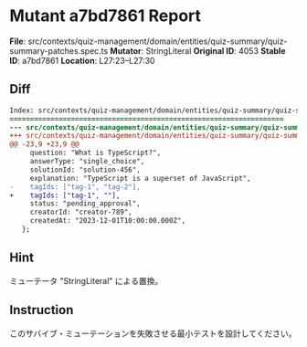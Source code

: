# Mutant a7bd7861 Report

**File**: src/contexts/quiz-management/domain/entities/quiz-summary/quiz-summary-patches.spec.ts
**Mutator**: StringLiteral
**Original ID**: 4053
**Stable ID**: a7bd7861
**Location**: L27:23–L27:30

## Diff

```diff
Index: src/contexts/quiz-management/domain/entities/quiz-summary/quiz-summary-patches.spec.ts
===================================================================
--- src/contexts/quiz-management/domain/entities/quiz-summary/quiz-summary-patches.spec.ts	original
+++ src/contexts/quiz-management/domain/entities/quiz-summary/quiz-summary-patches.spec.ts	mutated #4053
@@ -23,9 +23,9 @@
     question: "What is TypeScript?",
     answerType: "single_choice",
     solutionId: "solution-456",
     explanation: "TypeScript is a superset of JavaScript",
-    tagIds: ["tag-1", "tag-2"],
+    tagIds: ["tag-1", ""],
     status: "pending_approval",
     creatorId: "creator-789",
     createdAt: "2023-12-01T10:00:00.000Z",
   };
```

## Hint

ミューテータ "StringLiteral" による置換。

## Instruction

このサバイブ・ミューテーションを失敗させる最小テストを設計してください。
